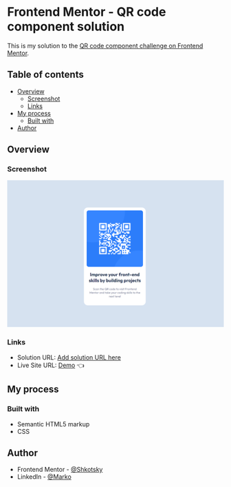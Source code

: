# Frontend Mentor - QR code component solution

This is my solution to the [QR code component challenge on Frontend Mentor](https://www.frontendmentor.io/challenges/qr-code-component-iux_sIO_H).

## Table of contents

- [Overview](#overview)
  - [Screenshot](#screenshot)
  - [Links](#links)
- [My process](#my-process)
  - [Built with](#built-with)
- [Author](#author)

## Overview

### Screenshot

![](./images/ScrShotQRCode.png)

### Links

- Solution URL: [Add solution URL here](https://your-solution-url.com)
- Live Site URL: [Demo](https://shkotsky.github.io/qr-code-component-main/) 👈

## My process

### Built with

- Semantic HTML5 markup
- CSS

## Author

- Frontend Mentor - [@Shkotsky](https://www.frontendmentor.io/profile/Shkotsky)
- LinkedIn - [@Marko](https://www.linkedin.com/in/marko-hristovski-77b9a6149/)

